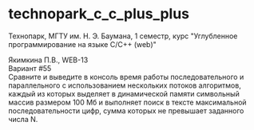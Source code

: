 # technopark_c_c_plus_plus
Технопарк, МГТУ им. Н. Э. Баумана, 1 семестр, курс "Углубленное программирование на языке С/С++ (web)"

Якимкина П.В., WEB-13 <br>
Вариант #55 <br>
Сравните и выведите в консоль время работы последовательного и параллельного с использованием нескольких потоков алгоритмов, каждый из которых выделяет в динамической памяти символьный массив размером 100 Мб и выполняет поиск в тексте максимальной последовательности цифр, сумма которых не превышает заданного числа N.